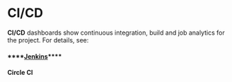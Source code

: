 # CI/CD

**CI/CD** dashboards show continuous integration, build and job analytics for the project. For details, see:

#### \*\*\*\*[**Jenkins**](jenkins.md)\*\*\*\*

#### **Circle CI**

